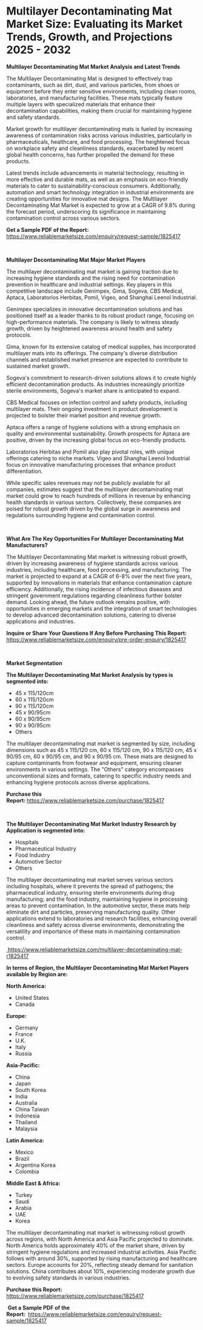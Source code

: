 <p><h1>Multilayer Decontaminating Mat Market Size: Evaluating its Market Trends, Growth, and Projections 2025 - 2032</h1></p><p><strong>Multilayer Decontaminating Mat Market Analysis and Latest Trends</strong></p>
<p><p>The Multilayer Decontaminating Mat is designed to effectively trap contaminants, such as dirt, dust, and various particles, from shoes or equipment before they enter sensitive environments, including clean rooms, laboratories, and manufacturing facilities. These mats typically feature multiple layers with specialized materials that enhance their decontamination capabilities, making them crucial for maintaining hygiene and safety standards.</p><p>Market growth for multilayer decontaminating mats is fueled by increasing awareness of contamination risks across various industries, particularly in pharmaceuticals, healthcare, and food processing. The heightened focus on workplace safety and cleanliness standards, exacerbated by recent global health concerns, has further propelled the demand for these products.</p><p>Latest trends include advancements in material technology, resulting in more effective and durable mats, as well as an emphasis on eco-friendly materials to cater to sustainability-conscious consumers. Additionally, automation and smart technology integration in industrial environments are creating opportunities for innovative mat designs. The Multilayer Decontaminating Mat Market is expected to grow at a CAGR of 9.8% during the forecast period, underscoring its significance in maintaining contamination control across various sectors.</p></p>
<p><strong>Get a Sample PDF of the Report:&nbsp;</strong> <a href="https://www.reliablemarketsize.com/enquiry/request-sample/1825417?utm_campaign=3226&utm_medium=2&utm_source=Github&utm_content=ia&utm_term=14042025&utm_id=multilayer-decontaminating-mat">https://www.reliablemarketsize.com/enquiry/request-sample/1825417</a></p>
<p>&nbsp;</p>
<p><strong>Multilayer Decontaminating Mat Major Market Players</strong></p>
<p><p>The multilayer decontaminating mat market is gaining traction due to increasing hygiene standards and the rising need for contamination prevention in healthcare and industrial settings. Key players in this competitive landscape include Genimpex, Gima, Sogeva, CBS Medical, Aptaca, Laboratorios Herbitas, Pomil, Vigeo, and Shanghai Leenol Industrial.</p><p>Genimpex specializes in innovative decontamination solutions and has positioned itself as a leader thanks to its robust product range, focusing on high-performance materials. The company is likely to witness steady growth, driven by heightened awareness around health and safety protocols.</p><p>Gima, known for its extensive catalog of medical supplies, has incorporated multilayer mats into its offerings. The company's diverse distribution channels and established market presence are expected to contribute to sustained market growth.</p><p>Sogeva's commitment to research-driven solutions allows it to create highly efficient decontamination products. As industries increasingly prioritize sterile environments, Sogeva's market share is anticipated to expand.</p><p>CBS Medical focuses on infection control and safety products, including multilayer mats. Their ongoing investment in product development is projected to bolster their market position and revenue growth.</p><p>Aptaca offers a range of hygiene solutions with a strong emphasis on quality and environmental sustainability. Growth prospects for Aptaca are positive, driven by the increasing global focus on eco-friendly products.</p><p>Laboratorios Herbitas and Pomil also play pivotal roles, with unique offerings catering to niche markets. Vigeo and Shanghai Leenol Industrial focus on innovative manufacturing processes that enhance product differentiation.</p><p>While specific sales revenues may not be publicly available for all companies, estimates suggest that the multilayer decontaminating mat market could grow to reach hundreds of millions in revenue by enhancing health standards in various sectors. Collectively, these companies are poised for robust growth driven by the global surge in awareness and regulations surrounding hygiene and contamination control.</p></p>
<p>&nbsp;</p>
<p><strong>What Are The Key Opportunities For Multilayer Decontaminating Mat Manufacturers?</strong></p>
<p><p>The Multilayer Decontaminating Mat market is witnessing robust growth, driven by increasing awareness of hygiene standards across various industries, including healthcare, food processing, and manufacturing. The market is projected to expand at a CAGR of 6-8% over the next five years, supported by innovations in materials that enhance contamination capture efficiency. Additionally, the rising incidence of infectious diseases and stringent government regulations regarding cleanliness further bolster demand. Looking ahead, the future outlook remains positive, with opportunities in emerging markets and the integration of smart technologies to develop advanced decontamination solutions, catering to diverse applications and industries.</p></p>
<p><strong>Inquire or Share Your Questions If Any Before Purchasing This Report:</strong> <a href="https://www.reliablemarketsize.com/enquiry/pre-order-enquiry/1825417?utm_campaign=3226&utm_medium=2&utm_source=Github&utm_content=ia&utm_term=14042025&utm_id=multilayer-decontaminating-mat">https://www.reliablemarketsize.com/enquiry/pre-order-enquiry/1825417</a></p>
<p>&nbsp;</p>
<p><strong>Market Segmentation</strong></p>
<p><strong>The Multilayer Decontaminating Mat Market Analysis by types is segmented into:</strong></p>
<p><ul><li>45 x 115/120cm</li><li>60 x 115/120cm</li><li>90 x 115/120cm</li><li>45 x 90/95cm</li><li>60 x 90/95cm</li><li>90 x 90/95cm</li><li>Others</li></ul></p>
<p><p>The multilayer decontaminating mat market is segmented by size, including dimensions such as 45 x 115/120 cm, 60 x 115/120 cm, 90 x 115/120 cm, 45 x 90/95 cm, 60 x 90/95 cm, and 90 x 90/95 cm. These mats are designed to capture contaminants from footwear and equipment, ensuring cleaner environments in various settings. The "Others" category encompasses unconventional sizes and formats, catering to specific industry needs and enhancing hygiene protocols across diverse applications.</p></p>
<p><strong>Purchase this Report:&nbsp;</strong><a href="https://www.reliablemarketsize.com/purchase/1825417?utm_campaign=3226&utm_medium=2&utm_source=Github&utm_content=ia&utm_term=14042025&utm_id=multilayer-decontaminating-mat">https://www.reliablemarketsize.com/purchase/1825417</a></p>
<p>&nbsp;</p>
<p><strong>The Multilayer Decontaminating Mat Market Industry Research by Application is segmented into:</strong></p>
<p><ul><li>Hospitals</li><li>Pharmaceutical Industry</li><li>Food Industry</li><li>Automotive Sector</li><li>Others</li></ul></p>
<p><p>The multilayer decontaminating mat market serves various sectors including hospitals, where it prevents the spread of pathogens; the pharmaceutical industry, ensuring sterile environments during drug manufacturing; and the food industry, maintaining hygiene in processing areas to prevent contamination. In the automotive sector, these mats help eliminate dirt and particles, preserving manufacturing quality. Other applications extend to laboratories and research facilities, enhancing overall cleanliness and safety across diverse environments, demonstrating the versatility and importance of these mats in maintaining contamination control.</p></p>
<p><a href="https://www.reliablemarketsize.com/multilayer-decontaminating-mat-r1825417?utm_campaign=3226&utm_medium=2&utm_source=Github&utm_content=ia&utm_term=14042025&utm_id=multilayer-decontaminating-mat">&nbsp;https://www.reliablemarketsize.com/multilayer-decontaminating-mat-r1825417</a></p>
<p><strong>In terms of Region, the Multilayer Decontaminating Mat Market Players available by Region are:</strong></p>
<p>
    <p> <strong> North America: </strong>
        <ul>
            <li>United States</li>
            <li>Canada</li>
        </ul>
        </p> 
    <p> <strong> Europe: </strong>
        <ul>
            <li>Germany</li>
            <li>France</li>
            <li>U.K.</li>
            <li>Italy</li>
            <li>Russia</li>
        </ul>
        </p> 
    <p> <strong> Asia-Pacific: </strong>
        <ul>
            <li>China</li>
            <li>Japan</li>
            <li>South Korea</li>
            <li>India</li>
            <li>Australia</li>
            <li>China Taiwan</li>
            <li>Indonesia</li>
            <li>Thailand</li>
            <li>Malaysia</li>
        </ul>
        </p> 
    <p> <strong> Latin America: </strong>
        <ul>
            <li>Mexico</li>
            <li>Brazil</li>
            <li>Argentina Korea</li>
            <li>Colombia</li>
        </ul>
        </p> 
    <p> <strong> Middle East & Africa: </strong>
        <ul>
            <li>Turkey</li>
            <li>Saudi</li>
            <li>Arabia</li>
            <li>UAE</li>
            <li>Korea</li>
        </ul>
    </p>
    </p>
<p><p>The multilayer decontaminating mat market is witnessing robust growth across regions, with North America and Asia Pacific projected to dominate. North America holds approximately 40% of the market share, driven by stringent hygiene regulations and increased industrial activities. Asia Pacific follows with around 30%, supported by rising manufacturing and healthcare sectors. Europe accounts for 20%, reflecting steady demand for sanitation solutions. China contributes about 10%, experiencing moderate growth due to evolving safety standards in various industries.</p></p>
<p><strong>Purchase this Report: </strong><a href="https://www.reliablemarketsize.com/purchase/1825417?utm_campaign=3226&utm_medium=2&utm_source=Github&utm_content=ia&utm_term=14042025&utm_id=multilayer-decontaminating-mat">https://www.reliablemarketsize.com/purchase/1825417</a></p>
<p>&nbsp;<strong>Get a Sample PDF of the Report:&nbsp;&nbsp;</strong><a href="https://www.reliablemarketsize.com/enquiry/request-sample/1825417?utm_campaign=3226&utm_medium=2&utm_source=Github&utm_content=ia&utm_term=14042025&utm_id=multilayer-decontaminating-mat">https://www.reliablemarketsize.com/enquiry/request-sample/1825417</a></p>
<p><strong></strong></p>
<p><p></p><p></p><p></p></p>